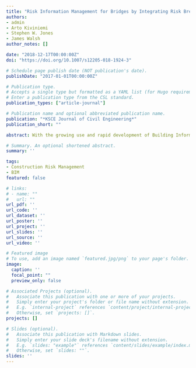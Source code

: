 ```yaml
---
title: "Risk Information Management for Bridges by Integrating Risk Breakdown Structure into 3D/4D BIM"
authors:
- admin
- Arto Kiviniemi
- Stephen W. Jones
- James Walsh
author_notes: []

date: "2018-12-17T00:00:00Z"
doi: "https://doi.org/10.1007/s12205-018-1924-3"

# Schedule page publish date (NOT publication's date).
publishDate: "2017-01-01T00:00:00Z"

# Publication type.
# Accepts a single type but formatted as a YAML list (for Hugo requirements).
# Enter a publication type from the CSL standard.
publication_types: ["article-journal"]

# Publication name and optional abbreviated publication name.
publication: "*KSCE Journal of Civil Engineering*"
publication_short: ""

abstract: With the growing use and rapid development of Building Information Modelling (BIM), an emerging research trend is to adopt BIM to improve construction risk management. However, very few studies exist that can explain how risk information can be managed effectively within 3D/4D BIM environment. To overcome this knowledge gap, this paper focuses on bridge projects, and proposes a new method for risk visualisation and information management through integrating the bridge project’s Risk Breakdown Structure (RBS) into 3D/4D BIM and establishing a linkage between risk data and BIM. It introduces a new framework for the BIM based risk information management system and develops a prototype tool to support the implementation of the proposed approach. The prototype tool allows the identification and documentation of potential risks associated with their affected project construction activities within 3D BIM and the visualisation of identified risks in 4D BIM. A simulated case study taking a steel bridge as an example is provided to illustrate the implementation of the system. The results show that existing risk management techniques such as RBS can be integrated into BIM for risk identification, visualisation and information management and the proposed framework can support the development of BIM based risk management software.

# Summary. An optional shortened abstract.
summary: ''

tags:
- Construction Risk Management
- BIM
featured: false

# links:
# - name: ""
#   url: ""
url_pdf: ''
url_code: ''
url_dataset: ''
url_poster: ''
url_project: ''
url_slides: ''
url_source: ''
url_video: ''

# Featured image
# To use, add an image named `featured.jpg/png` to your page's folder. 
image:
  caption: ''
  focal_point: ""
  preview_only: false

# Associated Projects (optional).
#   Associate this publication with one or more of your projects.
#   Simply enter your project's folder or file name without extension.
#   E.g. `internal-project` references `content/project/internal-project/index.md`.
#   Otherwise, set `projects: []`.
projects: []

# Slides (optional).
#   Associate this publication with Markdown slides.
#   Simply enter your slide deck's filename without extension.
#   E.g. `slides: "example"` references `content/slides/example/index.md`.
#   Otherwise, set `slides: ""`.
slides: ''
---
```


